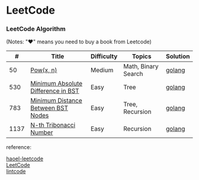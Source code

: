 LeetCode
========

### LeetCode Algorithm

(Notes: "&hearts;" means you need to buy a book from Leetcode)



| #    | Title                                                                                                               | Difficulty | Topics              | Solution                                                                |
| ---- | ------------------------------------------------------------------------------------------------------------------- | ---------- | ------------------- | ----------------------------------------------------------------------- |
| 50   | [Pow(x, n)](https://leetcode.com/problems/powx-n/description/)                                                      | Medium     | Math, Binary Search | [golang](./algorithms/golang/50.pow-x-n.go)                             |
| 530  | [Minimum Absolute Difference in BST](https://leetcode.com/problems/minimum-absolute-difference-in-bst/)             | Easy       | Tree                | [golang](./algorithms/golang/530.minimum-absolute-difference-in-bst.go) |
| 783  | [Minimum Distance Between BST Nodes](https://leetcode.com/problems/minimum-distance-between-bst-nodes/description/) | Easy       | Tree, Recursion     | [golang](./algorithms/golang/783.minimum-distance-between-bst-nodes.go) |
| 1137 | [N-th Tribonacci Number](https://leetcode.com/problems/n-th-tribonacci-number/submissions/)                         | Easy       | Recursion           | [golang](./algorithms/golang/1137.n-th-tribonacci-number.go)            |


reference:  

[haoel-leetcode](https://github.com/haoel/leetcode)  
[LeetCode](https://leetcode.com/)  
[lintcode](https://www.lintcode.com/)  
